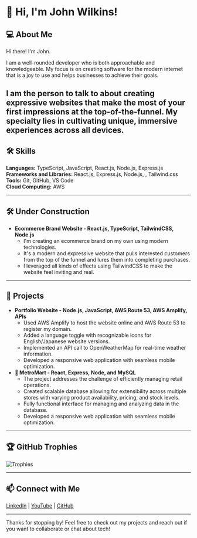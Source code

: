 # 👋 Hi, I'm John Wilkins!

## 💻 About Me
Hi there! I'm John.

I am a well-rounded developer who is both approachable and knowledgeable.
My focus is on creating software for the modern internet that is a joy to use and helps businesses to achieve their goals. 

I am the person to talk to about creating expressive websites that make the most of your first impressions at the top-of-the-funnel. 
My specialty lies in cultivating unique, immersive experiences across all devices.
---

## 🛠️ Skills
**Languages:** TypeScript, JavaScript, React.js, Node.js, Express.js
**Frameworks and Libraries:** React.js, Express.js, Node.js, , Tailwind.css
**Tools:** Git, GitHub, VS Code  
**Cloud Computing:** AWS

---

## 🛠️ Under Construction

- **Ecommerce Brand Website - React.js, TypeScript, TailwindCSS, Node.js**     
  - I'm creating an ecommerce brand on my own using modern technologies.
  - It's a modern and expressive website that pulls interested customers from the top of the funnel and lures them into completing purchases.
  - I leveraged all kinds of effects using TailwindCSS to make the website feel inviting and real. 

---
## 🚀 Projects


- **Portfolio Website - Node.js, JavaScript, AWS Route 53, AWS Amplify, APIs**  
  - Used AWS Amplify to host the website online and AWS Route 53 to register my domain.  
  - Added a language toggle with recognizable icons for English/Japanese website versions.  
  - Implemented an API call to OpenWeatherMap for real-time weather information.  
  - Developed a responsive web application with seamless mobile optimization.
- **🏪 MetroMart - React, Express, Node, and MySQL**
  - The project addresses the challenge of efficiently managing retail operations.
  - Created scalable database allowing for extensibility across multiple stores with varying product availability, pricing, and stock levels.
  - Fully functional interface for managing and analyzing data in the database. 
  - Developed a responsive web application with seamless mobile optimization.

---

## 🏆 GitHub Trophies
![Trophies](https://github-profile-trophy.vercel.app/?username=wilkinsjohnstanley&theme=radical)

---

## 📫 Connect with Me
[LinkedIn](https://www.linkedin.com/in/wilkinsjohnstanley) | [YouTube](https://youtube.com/@John-Wilkins) | [GitHub](https://github.com/wilkinsjohnstanley)

---

Thanks for stopping by! Feel free to check out my projects and reach out if you want to collaborate or chat about tech!

